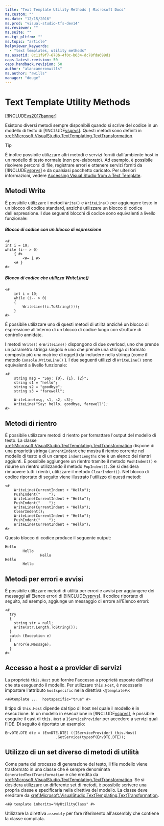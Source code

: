 ```yaml
---
title: "Text Template Utility Methods | Microsoft Docs"
ms.custom: ""
ms.date: "12/15/2016"
ms.prod: "visual-studio-tfs-dev14"
ms.reviewer: ""
ms.suite: ""
ms.tgt_pltfrm: ""
ms.topic: "article"
helpviewer_keywords: 
  - "text templates, utility methods"
ms.assetid: 8c11f9f7-678b-4f0c-b634-dc78fda699d1
caps.latest.revision: 50
caps.handback.revision: 50
author: "alancameronwills"
ms.author: "awills"
manager: "douge"
---
```

# Text Template Utility Methods
[!INCLUDE[vs2017banner](../code-quality/includes/vs2017banner.md)]

Esistono diversi metodi sempre disponibili quando si scrive del codice in un modello di testo di [!INCLUDE[vsprvs](../code-quality/includes/vsprvs_md.md)].  Questi metodi sono definiti in <xref:Microsoft.VisualStudio.TextTemplating.TextTransformation>.  
  
> [!TIP]
>  È inoltre possibile utilizzare altri metodi e servizi forniti dall'ambiente host in un modello di testo normale \(non pre\-elaborato\).  Ad esempio, è possibile risolvere percorsi di file, registrare errori e ottenere servizi forniti da [!INCLUDE[vsprvs](../code-quality/includes/vsprvs_md.md)] e da qualsiasi pacchetto caricato.  Per ulteriori informazioni, vedere [Accessing Visual Studio from a Text Template](http://msdn.microsoft.com/it-it/0556f20c-fef4-41a9-9597-53afab4ab9e4).  
  
## Metodi Write  
 È possibile utilizzare i metodi `Write()` e `WriteLine()` per aggiungere testo in un blocco di codice standard, anziché utilizzare un blocco di codice dell'espressione.  I due seguenti blocchi di codice sono equivalenti a livello funzionale:  
  
##### Blocco di codice con un blocco di espressione  
  
```  
<#  
int i = 10;  
while (i-- > 0)  
    { #>  
        <#= i #>  
    <# }  
#>  
```  
  
##### Blocco di codice che utilizza WriteLine\(\)  
  
```  
<#   
    int i = 10;  
    while (i-- > 0)  
    {   
        WriteLine((i.ToString()));  
    }  
#>  
```  
  
 È possibile utilizzare uno di questi metodi di utilità anziché un blocco di espressione all'interno di un blocco di codice lungo con strutture di controllo annidate.  
  
 I metodi `Write()` e `WriteLine()` dispongono di due overload, uno che prende un parametro stringa singolo e uno che prende una stringa di formato composto più una matrice di oggetti da includere nella stringa \(come il metodo `Console.WriteLine()` \).  I due seguenti utilizzi di `WriteLine()` sono equivalenti a livello funzionale:  
  
```  
<#  
    string msg = "Say: {0}, {1}, {2}";  
    string s1 = "hello";  
    string s2 = "goodbye";  
    string s3 = "farewell";  
  
    WriteLine(msg, s1, s2, s3);  
    WriteLine("Say: hello, goodbye, farewell");  
#>   
```  
  
## Metodi di rientro  
 È possibile utilizzare metodi d rientro per formattare l'output del modello di testo.  La classe <xref:Microsoft.VisualStudio.TextTemplating.TextTransformation> dispone di una proprietà stringa `CurrentIndent` che mostra il rientro corrente nel modello di testo e di un campo `indentLengths` che è un elenco dei rientri aggiunti.  È possibile aggiungere un rientro tramite il metodo `PushIndent()`  e ridurre un rientro utilizzando il metodo `PopIndent()`.  Se si desidera rimuovere tutti i rientri, utilizzare il metodo `ClearIndent()`.  Nel blocco di codice riportato di seguito viene illustrato l'utilizzo di questi metodi:  
  
```  
<#  
    WriteLine(CurrentIndent + "Hello");  
    PushIndent("    ");  
    WriteLine(CurrentIndent + "Hello");  
    PushIndent("    ");  
    WriteLine(CurrentIndent + "Hello");  
    ClearIndent();  
    WriteLine(CurrentIndent + "Hello");  
    PushIndent("    ");  
    WriteLine(CurrentIndent + "Hello");  
#>  
```  
  
 Questo blocco di codice produce il seguente output:  
  
```  
Hello  
        Hello  
                Hello  
Hello  
        Hello  
```  
  
## Metodi per errori e avvisi  
 È possibile utilizzare metodi di utilità per errori e avvisi per aggiungere dei messaggi all'Elenco errori di [!INCLUDE[vsprvs](../code-quality/includes/vsprvs_md.md)].  Il codice riportato di seguito, ad esempio, aggiunge un messaggio di errore all'Elenco errori:  
  
```  
<#  
  try  
  {  
    string str = null;  
    Write(str.Length.ToString());  
  }  
  catch (Exception e)  
  {  
    Error(e.Message);  
  }  
#>    
```  
  
## Accesso a host e a provider di servizi  
 La proprietà `this.Host` può fornire l'accesso a proprietà esposte dall'host che sta eseguendo il modello.  Per utilizzare `this.Host`, è necessario impostare l'attributo `hostspecific` nella direttiva `<@template#>`:  
  
 `<#@template ...  hostspecific="true" #>`  
  
 Il tipo di `this.Host` dipende dal tipo di host nel quale il modello è in esecuzione.  In un modello in esecuzione in [!INCLUDE[vsprvs](../code-quality/includes/vsprvs_md.md)], è possibile eseguire il cast di `this.Host` a `IServiceProvider` per accedere a servizi quali l'IDE.  Di seguito è riportato un esempio:  
  
```  
EnvDTE.DTE dte = (EnvDTE.DTE) ((IServiceProvider) this.Host)  
                       .GetService(typeof(EnvDTE.DTE));  
```  
  
## Utilizzo di un set diverso di metodi di utilità  
 Come parte del processo di generazione del testo, il file modello viene trasformato in una classe che è sempre denominata `GeneratedTextTransformation` e che eredita da <xref:Microsoft.VisualStudio.TextTemplating.TextTransformation>.  Se si desidera utilizzare un differente set di metodi, è possibile scrivere una propria classe e specificarla nella direttiva del modello.  La classe deve ereditare da <xref:Microsoft.VisualStudio.TextTemplating.TextTransformation>.  
  
```  
<#@ template inherits="MyUtilityClass" #>  
```  
  
 Utilizzare la direttiva `assembly` per fare riferimento all'assembly che contiene la classe compilata.